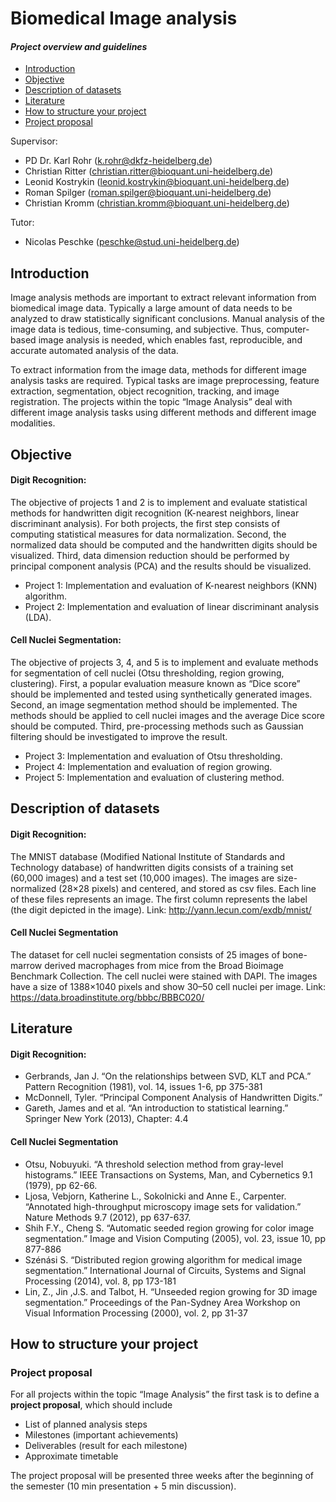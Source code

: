 Biomedical Image analysis
=======================

#### *Project overview and guidelines*

-   [Introduction](#introduction)
-   [Objective](#objective)
-   [Description of datasets](#description-of-datasets)
-   [Literature](#literature)
-   [How to structure your project](#how-to-structure-your-project)
-   [Project proposal](#project-proposal)

Supervisor:

-   PD Dr. Karl Rohr
    ([k.rohr@dkfz-heidelberg.de](mailto:k.rohr@dkfz-heidelberg.de))
-   Christian Ritter
    ([christian.ritter@bioquant.uni-heidelberg.de](mailto:christian.ritter@bioquant.uni-heidelberg.de))
-   Leonid Kostrykin
    ([leonid.kostrykin@bioquant.uni-heidelberg.de](mailto:leonid.kostrykin@bioquant.uni-heidelberg.de))
-   Roman Spilger
    ([roman.spilger@bioquant.uni-heidelberg.de](mailto:roman.spilger@bioquant.uni-heidelberg.de))
-   Christian Kromm
    ([christian.kromm@bioquant.uni-heidelberg.de](mailto:christian.kromm@bioquant.uni-heidelberg.de))


Tutor:

- Nicolas Peschke ([peschke@stud.uni-heidelberg.de](mailto:peschke@stud.uni-heidelberg.de))

Introduction
------------

Image analysis methods are important to extract relevant information
from biomedical image data. Typically a large amount of data needs to be
analyzed to draw statistically significant conclusions. Manual analysis
of the image data is tedious, time-consuming, and subjective. Thus,
computer-based image analysis is needed, which enables fast,
reproducible, and accurate automated analysis of the data.

To extract information from the image data, methods for different image
analysis tasks are required. Typical tasks are image preprocessing,
feature extraction, segmentation, object recognition, tracking, and
image registration. The projects within the topic “Image Analysis” deal
with different image analysis tasks using different methods and
different image modalities.

Objective
---------

#### Digit Recognition:

The objective of projects 1 and 2 is to implement and evaluate
statistical methods for handwritten digit recognition (K-nearest
neighbors, linear discriminant analysis). For both projects, the first
step consists of computing statistical measures for data normalization.
Second, the normalized data should be computed and the handwritten
digits should be visualized. Third, data dimension reduction should be
performed by principal component analysis (PCA) and the results should
be visualized.

-   Project 1: Implementation and evaluation of K-nearest neighbors
    (KNN) algorithm.
-   Project 2: Implementation and evaluation of linear discriminant
    analysis (LDA).

#### Cell Nuclei Segmentation:

The objective of projects 3, 4, and 5 is to implement and evaluate
methods for segmentation of cell nuclei (Otsu thresholding, region
growing, clustering). First, a popular evaluation measure known as “Dice
score” should be implemented and tested using synthetically generated
images. Second, an image segmentation method should be implemented. The
methods should be applied to cell nuclei images and the average Dice
score should be computed. Third, pre-processing methods such as Gaussian
filtering should be investigated to improve the result.

-   Project 3: Implementation and evaluation of Otsu thresholding.
-   Project 4: Implementation and evaluation of region growing.
-   Project 5: Implementation and evaluation of clustering method.

Description of datasets
-----------------------

#### Digit Recognition:

The MNIST database (Modified National Institute of Standards and
Technology database) of handwritten digits consists of a training set
(60,000 images) and a test set (10,000 images). The images are
size-normalized (28×28 pixels) and centered, and stored as csv files.
Each line of these files represents an image. The first column
represents the label (the digit depicted in the image).
Link: http://yann.lecun.com/exdb/mnist/

#### Cell Nuclei Segmentation

The dataset for cell nuclei segmentation consists of 25 images of
bone-marrow derived macrophages from mice from the Broad Bioimage
Benchmark Collection. The cell nuclei were stained with DAPI. The images
have a size of 1388×1040 pixels and show 30–50 cell nuclei per image.
Link: https://data.broadinstitute.org/bbbc/BBBC020/

Literature
----------

#### Digit Recognition:

-   Gerbrands, Jan J. “On the relationships between SVD, KLT and PCA.”
    Pattern Recognition (1981), vol. 14, issues 1-6, pp 375-381
-   McDonnell, Tyler. “Principal Component Analysis of Handwritten
    Digits.”
-   Gareth, James and et al. “An introduction to statistical learning.”
    Springer New York (2013), Chapter: 4.4

#### Cell Nuclei Segmentation

-   Otsu, Nobuyuki. “A threshold selection method from gray-level
    histograms.” IEEE Transactions on Systems, Man, and Cybernetics 9.1
    (1979), pp 62-66.
-   Ljosa, Vebjorn, Katherine L., Sokolnicki and Anne E., Carpenter.
    “Annotated high-throughput microscopy image sets for validation.”
    Nature Methods 9.7 (2012), pp 637-637.
-   Shih F.Y., Cheng S. “Automatic seeded region growing for color image
    segmentation.” Image and Vision Computing (2005), vol. 23, issue 10,
    pp 877-886
-   Szénási S. “Distributed region growing algorithm for medical image
    segmentation.” International Journal of Circuits, Systems and Signal
    Processing (2014), vol. 8, pp 173-181
-   Lin, Z., Jin ,J.S. and Talbot, H. “Unseeded region growing for 3D
    image segmentation.” Proceedings of the Pan-Sydney Area Workshop on
    Visual Information Processing (2000), vol. 2, pp 31-37

How to structure your project
-----------------------------

### Project proposal

For all projects within the topic “Image Analysis” the first task is to
define a **project proposal**, which should include

-   List of planned analysis steps
-   Milestones (important achievements)
-   Deliverables (result for each milestone)
-   Approximate timetable

The project proposal will be presented three weeks after the beginning
of the semester (10 min presentation + 5 min discussion).
